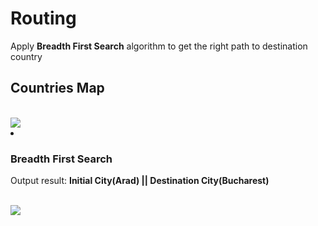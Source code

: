 <h1>Routing</h1>

<p>Apply <b>Breadth First Search</b> algorithm to get the right path to destination country</b> </p>

<h2>Countries Map</h2>
<br/>
<img src="https://i.imgur.com/SIG9rSN.png"/>

<li>
  <it>
    <h3>Breadth First Search</h3>
    <p>Output result: <b>Initial City(Arad) || Destination City(Bucharest)</b></p>
    <br/>
    <img src="https://i.imgur.com/FjZJ6BU.png"/>
  </it>
</li>

